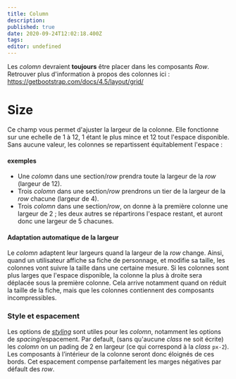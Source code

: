 ```yaml
---
title: Column
description: 
published: true
date: 2020-09-24T12:02:18.400Z
tags: 
editor: undefined
---
```


Les *colomn* devraient **toujours** être placer dans les composants *Row*. Retrouver plus d'information à propos des colonnes ici : https://getbootstrap.com/docs/4.5/layout/grid/

# Size
Ce champ vous permet d'ajuster la largeur de la colonne. Elle fonctionne sur une echelle de 1 à 12, 1 étant le plus mince et 12 tout l'espace disponible. 
Sans aucune valeur, les colonnes se repartissent équitablement l'espace :
#### exemples
* Une *colomn* dans une section/*row* prendra toute la largeur de la *row* (largeur de 12).
* Trois *colomn* dans une section/*row* prendrons un tier de la largeur de la *row* chacune (largeur de 4).
* Trois *colomn* dans une section/*row*, on donne à la première colonne une largeur de 2 ; les deux autres se répartirons l'espace restant, et auront donc une largeur de 5 chacunes.
#### Adaptation automatique de la largeur
Le *colomn* adaptent leur largeurs quand la largeur de la *row* change. Ainsi, quand un utilisateur affiche sa fiche de personnage, et modifie sa taille, les colonnes vont suivre la taille dans une certaine mesure.
Si les colonnes sont plus larges que l'espace disponible, la colonne la plus à droite sera déplacée sous la première colonne. Cela arrive notamment quand on réduit la taille de la fiche, mais que les colonnes contiennent des composants incompressibles.

### Style et espacement
Les options de [*styling*](https://lets-role.wiki/fr/system-builder/general/styling) sont utiles pour les *colomn*, notamment les options de *spacing*/espacement.
Par default, (sans qu'aucune *class* ne soit écrite) les *colomn* on un pading de 2 en largeur (ce qui correspond à la *class* `px-2`). Les composants à l’intérieur de la colonne seront donc éloignés de ces bords. Cet espacement compense parfaitement les marges négatives par défault des *row*.
